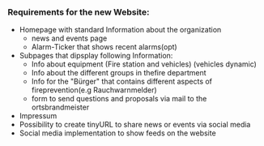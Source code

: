 

### Requirements for the new Website:

- Homepage with standard Information about the organization
    - news and events page
    - Alarm-Ticker that shows recent alarms(opt)
- Subpages that dipsplay following Information:
    - Info about equipment (Fire station and vehicles) (vehicles dynamic)
    - Info about the different groups in thefire department
    - Info for the "Bürger" that contains different aspects of fireprevention(e.g Rauchwarnmelder)
    - form to send questions and proposals via mail to the ortsbrandmeister
- Impressum
- Possibility to create tinyURL to share news or events via social media
- Social media implementation to show feeds on the website

